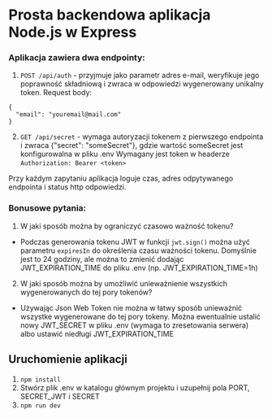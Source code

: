 # Prosta backendowa aplikacja Node.js w Express

### Aplikacja zawiera dwa endpointy:
1. `POST /api/auth` - przyjmuje jako parametr adres e-mail, weryfikuje jego poprawność składniową i zwraca w odpowiedzi wygenerowany unikalny token.
Request body:
```
{
  "email": "youremail@mail.com"
}
```
2. `GET /api/secret` - wymaga autoryzacji tokenem z pierwszego endpointa i zwraca {"secret": "someSecret"}, gdzie wartość someSecret jest konfigurowalna w pliku .env
Wymagany jest token w headerze `Authorization: Bearer <token>`

Przy każdym zapytaniu aplikacja loguje czas, adres odpytywanego endpointa i status http odpowiedzi.

### Bonusowe pytania:
1. W jaki sposób można by ograniczyć czasowo ważność tokenu?
  - Podczas generowania tokenu JWT w funkcji `jwt.sign()` można użyć parametru `expiresIn` do określenia czasu ważności tokenu. Domyślnie jest to 24 godziny, ale można to zmienić dodając JWT_EXPIRATION_TIME do pliku .env (np. JWT_EXPIRATION_TIME=1h)
2. W jaki sposób można by umożliwić unieważnienie wszystkich wygenerowanych do tej pory tokenów?
  - Używając Json Web Token nie można w łatwy sposób unieważnić wszystke wygenerowane do tej pory tokeny. Można ewentualnie ustalić nowy JWT_SECRET w pliku .env (wymaga to zresetowania serwera) albo ustawić niedługi JWT_EXPIRATION_TIME

## Uruchomienie aplikacji
1. `npm install`
2. Stwórz plik .env w katalogu głównym projektu i uzupełnij pola PORT, SECRET_JWT i SECRET
3. `npm run dev`